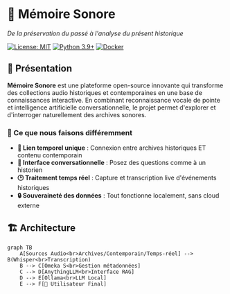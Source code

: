# 🎵 Mémoire Sonore

*De la préservation du passé à l'analyse du présent historique*

[![License: MIT](https://img.shields.io/badge/License-MIT-yellow.svg)](https://opensource.org/licenses/MIT)
[![Python 3.9+](https://img.shields.io/badge/python-3.9+-blue.svg)](https://www.python.org/downloads/)
[![Docker](https://img.shields.io/badge/docker-ready-blue.svg)](https://www.docker.com/)

## 📖 Présentation

**Mémoire Sonore** est une plateforme open-source innovante qui transforme des collections audio historiques et contemporaines en une base de connaissances interactive. En combinant reconnaissance vocale de pointe et intelligence artificielle conversationnelle, le projet permet d'explorer et d'interroger naturellement des archives sonores.

### 🌟 Ce que nous faisons différemment

- **🔗 Lien temporel unique** : Connexion entre archives historiques ET contenu contemporain
- **💬 Interface conversationnelle** : Posez des questions comme à un historien
- **🕒 Traitement temps réel** : Capture et transcription live d'événements historiques
- **🔒 Souveraineté des données** : Tout fonctionne localement, sans cloud externe

## 🏗 Architecture

```mermaid
graph TB
    A[Sources Audio<br>Archives/Contemporain/Temps-réel] --> B(Whisper<br>Transcription)
    B --> C[Omeka S<br>Gestion métadonnées]
    C --> D[AnythingLLM<br>Interface RAG]
    D --> E[Ollama<br>LLM Local]
    E --> F[🎤 Utilisateur Final]
